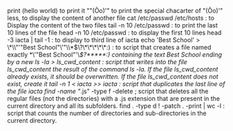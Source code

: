 print (hello world) to print it
"\"(Ôo)'" to print the special chacarter of "(Ôo)'" 
 less, to display the content of another file 
cat /etc/passwd /etc/hosts : to Display the content of the two files
 tail -n 10 /etc/passwd : to print the last 10 lines of the file 
 head -n 10 /etc/passwd : to display the first 10 lines 
head -3 iacta | tail -1 : to display to third line of iacta
echo 'Best School' > \\\*\\\\"'\"Best School\"\\'"\\\\\*\$\\\?\\\*\\\*\\\*\\\*\\\*:\) : to script that creates a file named exactly \*\\'"Best School"\'\\*$\?\*\*\*\*\*:) containing the text Best School ending by a new 
 ls -la > ls_cwd_content : script that writes into the file ls_cwd_content the result of the command ls -la. If the file ls_cwd_content already exists, it should be overwritten. If the file ls_cwd_content does not exist, create it 
 tail -n 1 < iacta >> iacta : script that duplicates the last line of the file iacta
find -name "*.js" -type f -delete ; script that deletes all the regular files (not the directories) with a .js extension that are present in the current directory and all its subfolders.
find . -type d ! -patch . -print | wc -l : script that counts the number of directories and sub-directories in the current directory.
